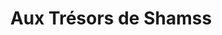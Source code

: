 ---
title: "Aux Trésors de Shamss"
url: /les-sables-dolonne/aux-tresors-de-shamss/
shop: Kleidung
---